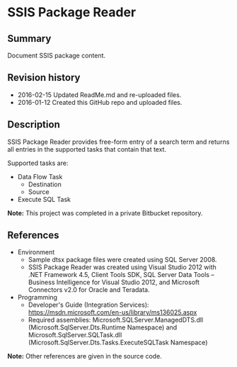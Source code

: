# SSIS Package Reader

## Summary

Document SSIS package content.

## Revision history

- 2016-02-15 Updated ReadMe.md and re-uploaded files.
- 2016-01-12 Created this GitHub repo and uploaded files.

## Description

SSIS Package Reader provides free-form entry of a search term and returns all entries in the supported tasks that contain that text.  
  
Supported tasks are:

- Data Flow Task
  - Destination
  - Source
- Execute SQL Task

**Note:** This project was completed in a private Bitbucket repository.

## References

- Environment
  - Sample dtsx package files were created using SQL Server 2008.
  - SSIS Package Reader was created using Visual Studio 2012 with .NET Framework 4.5, Client Tools SDK, SQL Server Data Tools – Business Intelligence for Visual Studio 2012, and Microsoft Connectors v2.0 for Oracle and Teradata.
- Programming
  - Developer's Guide (Integration Services): https://msdn.microsoft.com/en-us/library/ms136025.aspx
  - Required assemblies: Microsoft.SQLServer.ManagedDTS.dll (Microsoft.SqlServer.Dts.Runtime Namespace) and Microsoft.SqlServer.SQLTask.dll (Microsoft.SqlServer.Dts.Tasks.ExecuteSQLTask Namespace)

**Note:** Other references are given in the source code.

